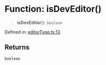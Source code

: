 # Function: isDevEditor()

> **isDevEditor**(): `boolean`

Defined in: [editorType.ts:13](https://github.com/vernak2539/figma-plugin-helpers/blob/1270ee34f85c5a51a13d2d027b371cc1f39f155b/src/editorType.ts#L13)

## Returns

`boolean`
